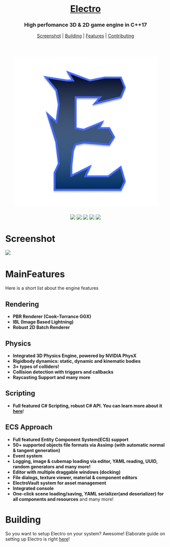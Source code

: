 <h1 align="center" style="border-bottom: none;">
  <a href="https://github.com/FahimFuad/Electro">Electro</a>
</h1>
<h3 align="center">High perfomance 3D & 2D game engine in C++17</h3>
<p align="center">
  <a href="#Screenshot">Screenshot</a> |
  <a href="#Building">Building</a> |
  <a href="#MainFeatures">Features</a> |
  <a href="#Contributing">Contributing</a>
<br/>
<br/>
<h1 align="center" style="border-bottom: none;">
  <img src="Resources/Branding/MainBody.png">
</h1>
<p align="center">
<img src = "https://img.shields.io/badge/version-0.0.1-purple" /></a>
<img src = "https://img.shields.io/badge/License-GPL--3.0-orange.svg" /></a>
<img src = "https://img.shields.io/github/repo-size/FahimFuad/Electro?style=flat" /></a>
<a href = "https://trello.com/b/XWRZuD3R"><img src = "https://img.shields.io/badge/board-trello-blue.svg" /></a>
<a href = "https://www.travis-ci.com/FahimFuad/Electro"><img src = "https://www.travis-ci.com/FahimFuad/Electro.svg?token=P7kfYhUkcxThs3RYeHxo&branch=master" /></a>


# Screenshot

![](https://i.ibb.co/R2nZP7c/image-2021-04-21-220920.png)

# MainFeatures

Here is a short list about the engine features

## Rendering

- **PBR Renderer (Cook–Torrance GGX)**
- **IBL (Image Based Lightning)**
- **Robust 2D Batch Renderer**

## Physics

- **Integrated 3D Physics Engine, powered by NVIDIA PhysX**
- **Rigidbody dynamics: static, dynamic and kinematic bodies**
- **3+ types of colliders!**  
- **Collision detection with triggers and callbacks**
- **Raycasting Support and many more**

## Scripting

- **Full featured C# Scripting, robust C# API. You can learn more about it [here](Resources/Docs/CSharpScriptSystem.md)**!

## ECS Approach

- **Full featured Entity Component System(ECS) support**
- **50+ supported objects file formats via Assimp (with automatic normal & tangent generation)**
- **Event system**
- **Logging, image & cubemap loading via editor, YAML reading, UUID, random generators and many more!**
- **Editor with multiple draggable windows (docking)**
- **File dialogs, texture viewer, material & component editors**
- **ElectroVault system for asset management**
- **Integrated console**
- **One-click scene loading/saving, YAML serializer(and deserializer) for all components and resources** and many more!

# Building

So you want to setup Electro on your system? Awesome! Elaborate guide on setting up Electro is right [here](Resources/Docs/Setup.md)!

